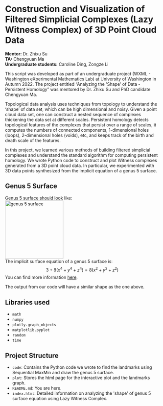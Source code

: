 # Construction and Visualization of Filtered Simplicial Complexes (Lazy Witness Complex) of 3D Point Cloud Data
**Mentor:** Dr. Zhixu Su  
**TA:** Chengyuan Ma  
**Undergraduate students:** Caroline Ding, Zongze Li

This script was developed as part of an undergraduate project (WXML - Washington eXperimental Mathematics Lab) at University of Washington in Autumn 2022. The project entitled “Analyzing the 'Shape' of Data - Persistent Homology” was mentored by Dr. Zhixu Su and PhD candidate Chengyuan Ma.

Topological data analysis uses techniques from topology to understand the ‘shape’ of data set, which can be high dimensional and noisy. Given a point cloud data set, one can construct a nested sequence of complexes thickening the data set at different scales. Persistent homology detects topological features of the complexes that persist over a range of scales, it computes the numbers of connected components, 1-dimensional holes (loops), 2-dimensional holes (voids), etc, and keeps track of the birth and death scale of the features.

In this project, we learned various methods of building filtered simplicial complexes and understand the standard algorithm for computing persistent homology. We wrote Python code to construct and plot Witness complexes generated from a 3D point cloud data. In particular, we experimented with 3D data points synthesized from the implicit equation of a genus 5 surface.


## Genus 5 Surface
Genus 5 surface should look like:  
<img width="190" alt="genus 5 surface" src="https://user-images.githubusercontent.com/120891991/208362844-7eaaea3f-4828-45a8-b5a6-2949aff2f860.png">  
The implicit surface equation of a genus 5 surface is:
$$3 + 8 (x^4 + y^4 + z^4) = 8 (x^2 + y^2 + z^2)$$
You can find more information [here](https://mathworld.wolfram.com/ChmutovSurface.html).

The output from our code will have a similar shape as the one above.


## Libraries used
- `math`
- `numpy`
- `plotly.graph_objects`
- `matplotlib.pyplot`
- `random`
- `time`

## Project Structure
- `code`: Contains the Python code we wrote to find the landmarks using Sequential MaxMin and draw the genus 5 surface.
- `plot`: Stores the html page for the interactive plot and the landmarks graph.
- `README.md`: You are here.
- `index.html`: Detailed information on analyzing the 'shape' of genus 5 surface equation using Lazy Witness Complex.
